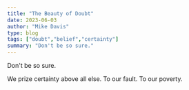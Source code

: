 ```yaml
---
title: "The Beauty of Doubt"
date: 2023-06-03
author: "Mike Davis"
type: blog
tags: ["doubt","belief","certainty"]
summary: "Don't be so sure."
---
```

Don't be so sure.

We prize certainty above all else. To our fault. To our poverty. 